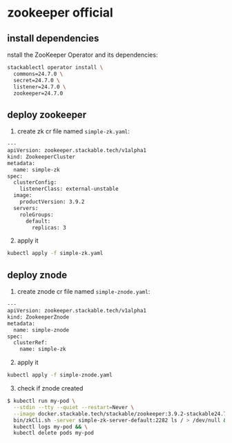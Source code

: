 # zookeeper official

## install dependencies

nstall the ZooKeeper Operator and its dependencies:

```bash
stackablectl operator install \
  commons=24.7.0 \
  secret=24.7.0 \
  listener=24.7.0 \
  zookeeper=24.7.0
```

## deploy zookeeper

1. create zk cr file named `simple-zk.yaml`:

```bash
---
apiVersion: zookeeper.stackable.tech/v1alpha1
kind: ZookeeperCluster
metadata:
  name: simple-zk
spec:
  clusterConfig:
    listenerClass: external-unstable
  image:
    productVersion: 3.9.2
  servers:
    roleGroups:
      default:
        replicas: 3
```

2. apply it

```bash
kubectl apply -f simple-zk.yaml
```

## deploy znode

1. create znode cr file named `simple-znode.yaml`:

```bash
---
apiVersion: zookeeper.stackable.tech/v1alpha1
kind: ZookeeperZnode
metadata:
  name: simple-znode
spec:
  clusterRef:
    name: simple-zk
```

2. apply it

```bash
kubectl apply -f simple-znode.yaml
```

3. check if znode created

```bash
$ kubectl run my-pod \
  --stdin --tty --quiet --restart=Never \
  --image docker.stackable.tech/stackable/zookeeper:3.9.2-stackable24.7.0 -- \
  bin/zkCli.sh -server simple-zk-server-default:2282 ls / > /dev/null && \
  kubectl logs my-pod && \
  kubectl delete pods my-pod
  
```
